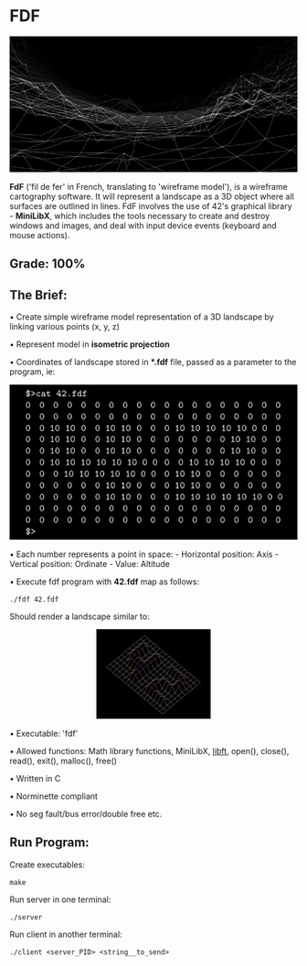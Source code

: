 # FDF
<p align="center">
  <img src="./imgs/fdf_banner.png" alt="fdf"/>
</p>

**FdF** ('fil de fer' in French, translating to 'wireframe model'), is a wireframe cartography software. It will represent a landscape as a 3D object where all surfaces are outlined in lines. FdF involves the use of 42's graphical library - **MiniLibX**, which includes the tools necessary to create and destroy windows and images, and deal with input device events (keyboard and mouse actions).

## Grade: 100%

## The Brief:

• Create simple wireframe model representation of a 3D landscape by linking various points (x, y, z)

• Represent model in **isometric projection**

• Coordinates of landscape stored in **\*.fdf** file, passed as a parameter to the program, ie:

<p align="center">
  <img src="./imgs/cat_42_map.png" alt="42_catted"/>
</p>

• Each number represents a point in space:
    - Horizontal position: Axis
    - Vertical position: Ordinate
    - Value: Altitude

• Execute fdf program with **42.fdf** map as follows:
```
./fdf 42.fdf
```
Should render a landscape similar to:
<p align="center">
  <img src="./imgs/rendered_image_example.png" alt="rendered" style="width:200px;"/>
</p>

• Executable: 'fdf'

• Allowed functions: Math library functions, MiniLibX, [libft](https://github.com/NicoleLehmeyer/LIBFT), open(), close(), read(), exit(), malloc(), free()

• Written in C

• Norminette compliant

• No seg fault/bus error/double free etc.


## Run Program:

Create executables:
```
make
```

Run server in one terminal:
```
./server
```

Run client in another terminal:
```
./client <server_PID> <string__to_send>
```
